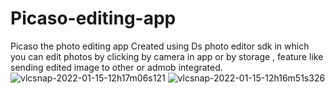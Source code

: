 # Picaso-editing-app
Picaso the photo editing app Created using Ds photo editor sdk in which you can edit photos by clicking by camera in app or by storage , feature like sending edited image to other or admob integrated. 
![vlcsnap-2022-01-15-12h17m06s121](https://user-images.githubusercontent.com/83482460/149612540-af0f211b-622e-4d1f-aa23-edebf48fd8ba.png)
![vlcsnap-2022-01-15-12h16m51s326](https://user-images.githubusercontent.com/83482460/149612541-1879bcc4-572e-4ac3-b8a7-6e1be4a7d86c.png)
